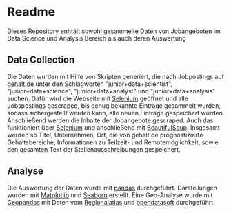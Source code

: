 # Readme
Dieses Repository enhtält sowohl gesammelte Daten von Jobangeboten im Data Science und Analysis Bereich als auch deren Auswertung

## Data Collection
Die Daten wurden mit Hilfe von Skripten generiert, die nach Jobpostings auf [gehalt.de](https://www.gehalt.de) unter den Schlagworten "junior+data+scientist", "junior+data+science", "junior+data+analyst" und "junior+data+analysis" suchen. Dafür wird die Webseite mit [Selenium](https://www.selenium.dev) geöffnet und alle Jobspostings gescraped, bis genug bekannte Einträge gesammelt wurden, sodass sichergestellt werden kann, alle neuen Einträge gespeichert wurden. Anschließend werden die Inhalte der Jobangebote gescraped. Auch das funktioniert über [Selenium](https://www.selenium.dev) und anschließend mit [BeautifulSoup](https://beautiful-soup-4.readthedocs.io/en/latest/#). Insgesamt werden so Titel, Unternehmen, Ort, die von gehalt.de prognostizierte Gehaltsbereiche, Informationen zu Teilzeit- und Remotemöglichkeit, sowie den gesamten Text der Stellenausschreibungen gespeichert.

## Analyse
Die Auswertung der Daten wurde mit [pandas](https://pandas.pydata.org) durchgeführt. Darstellungen wurden mit [Matplotlib](https://matplotlib.org) und [Seaborn](https://seaborn.pydata.org) erstellt. Eine Geo-Analyse wurde mit [Geopandas](https://geopandas.org) mit Daten vom [Regionalatlas](https://regionalatlas.statistikportal.de/#) und [opendatasoft](https://public.opendatasoft.com/explore/dataset/georef-germany-postleitzahl) durchgeführt.